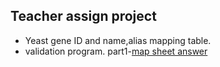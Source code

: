 ## Teacher assign project
- Yeast gene ID and name,alias mapping table.
- validation program.
part1-[map sheet answer](https://drive.google.com/file/d/1ZEMpVfguRMK9vqmZSzaoi5u-d7t6Yem8/view?usp=sharing)
